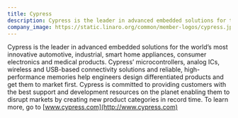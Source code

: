 ```yaml
---
title: Cypress
description: Cypress is the leader in advanced embedded solutions for the world’s most innovative automotive, industrial, smart home appliances, consumer electronics and medical products.
company_image: https://static.linaro.org/common/member-logos/cypress.jpg
---
```

Cypress is the leader in advanced embedded solutions for the world’s most innovative automotive, industrial, smart home appliances, consumer electronics and medical products. Cypress’ microcontrollers, analog ICs, wireless and USB-based connectivity solutions and reliable, high-performance memories help engineers design differentiated products and get them to market first. Cypress is committed to providing customers with the best support and development resources on the planet enabling them to disrupt markets by creating new product categories in record time. To learn more, go to [www.cypress.com](http://www.cypress.com)
